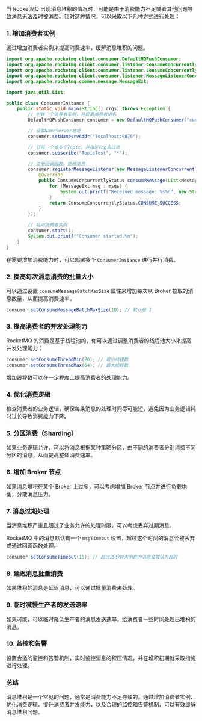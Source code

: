 当 RocketMQ 出现消息堆积的情况时，可能是由于消费能力不足或者其他问题导致消息无法及时被消费。针对这种情况，可以采取以下几种方式进行处理：

### 1. 增加消费者实例
通过增加消费者实例来提高消费速率，缓解消息堆积的问题。

```java
import org.apache.rocketmq.client.consumer.DefaultMQPushConsumer;
import org.apache.rocketmq.client.consumer.listener.ConsumeConcurrentlyContext;
import org.apache.rocketmq.client.consumer.listener.ConsumeConcurrentlyStatus;
import org.apache.rocketmq.client.consumer.listener.MessageListenerConcurrently;
import org.apache.rocketmq.common.message.MessageExt;

import java.util.List;

public class ConsumerInstance {
    public static void main(String[] args) throws Exception {
        // 创建一个消费者实例，并设置消费者组名
        DefaultMQPushConsumer consumer = new DefaultMQPushConsumer("consumer_group");

        // 设置NameServer地址
        consumer.setNamesrvAddr("localhost:9876");

        // 订阅一个或多个Topic，并指定Tag来过滤
        consumer.subscribe("TopicTest", "*");

        // 注册回调函数，处理消息
        consumer.registerMessageListener(new MessageListenerConcurrently() {
            @Override
            public ConsumeConcurrentlyStatus consumeMessage(List<MessageExt> msgs, ConsumeConcurrentlyContext context) {
                for (MessageExt msg : msgs) {
                    System.out.printf("Received message: %s%n", new String(msg.getBody()));
                }
                return ConsumeConcurrentlyStatus.CONSUME_SUCCESS;
            }
        });

        // 启动消费者实例
        consumer.start();
        System.out.printf("Consumer started.%n");
    }
}
```

在需要增加消费能力时，可以部署多个 `ConsumerInstance` 进行并行消费。

### 2. 提高每次消息消费的批量大小

可以通过设置 `consumeMessageBatchMaxSize` 属性来增加每次从 Broker 拉取的消息数量，从而提高消费速率。

```java
consumer.setConsumeMessageBatchMaxSize(10); // 默认是 1
```

### 3. 提高消费者的并发处理能力

RocketMQ 的消费是基于线程池的，你可以通过调整消费者的线程池大小来提高并发处理能力：

```java
consumer.setConsumeThreadMin(20); // 最小线程数
consumer.setConsumeThreadMax(64); // 最大线程数
```

增加线程数可以在一定程度上提高消费者的处理能力。

### 4. 优化消费逻辑
检查消费者的业务逻辑，确保每条消息的处理时间尽可能短，避免因为业务逻辑耗时过长导致消费能力下降。

### 5. 分区消费（Sharding）
如果业务逻辑允许，可以将消息根据某种策略分区，由不同的消费者分别消费不同分区的消息，从而提高整体消费速率。

### 6. 增加 Broker 节点

如果消息堆积在某个 Broker 上过多，可以考虑增加 Broker 节点并进行负载均衡，分散消息压力。

### 7. 消息过期处理
当消息堆积严重且超过了业务允许的处理时限，可以考虑丢弃过期消息。

RocketMQ 中的消息默认有一个 `msgTimeout` 设置，超过这个时间的消息会被丢弃或通过回调函数处理。

```java
consumer.setConsumeTimeout(15); // 超过15分钟未消费的消息会被认为超时
```

### 8. 延迟消息批量消费
如果堆积的消息是延迟消息，可以通过批量消费来处理。

### 9. 临时减慢生产者的发送速率

如果可能，可以临时降低生产者的消息发送速率，给消费者一些时间处理已堆积的消息。

### 10. 监控和告警
设置合适的监控和告警机制，实时监控消息的积压情况，并在堆积初期就采取措施进行处理。

### 总结
消息堆积是一个常见的问题，通常是消费能力不足导致的。通过增加消费者实例、优化消费逻辑、提升消费者并发能力，以及合理的监控和告警机制，可以有效缓解消息堆积问题。
